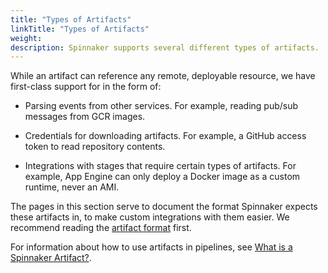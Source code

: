 ```yaml
---
title: "Types of Artifacts"
linkTitle: "Types of Artifacts"
weight: 
description: Spinnaker supports several different types of artifacts.
---
```


While an artifact can reference any remote, deployable resource, we have
first-class support for in the form of:

* Parsing events from other services. For example, reading pub/sub messages
  from GCR images.

* Credentials for downloading artifacts. For example, a GitHub access token to
  read repository contents.

* Integrations with stages that require certain types of artifacts. For
  example, App Engine can only deploy a Docker image as a custom runtime, never
  an AMI.

The pages in this section serve to document the format Spinnaker expects these
artifacts in, to make custom integrations with them easier. We recommend
reading the [artifact format](/reference/artifacts/#format) first.

For information about how to use artifacts in pipelines, see [What is a Spinnaker Artifact?](/docs/reference/artifacts-with-artifactsrewrite/).
